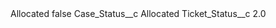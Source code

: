 <?xml version="1.0" encoding="UTF-8"?>
<CustomMetadata xmlns="http://soap.sforce.com/2006/04/metadata" xmlns:xsi="http://www.w3.org/2001/XMLSchema-instance" xmlns:xsd="http://www.w3.org/2001/XMLSchema">
    <label>Allocated</label>
    <protected>false</protected>
    <values>
        <field>Case_Status__c</field>
        <value xsi:type="xsd:string">Allocated</value>
    </values>
    <values>
        <field>Ticket_Status__c</field>
        <value xsi:type="xsd:double">2.0</value>
    </values>
</CustomMetadata>
